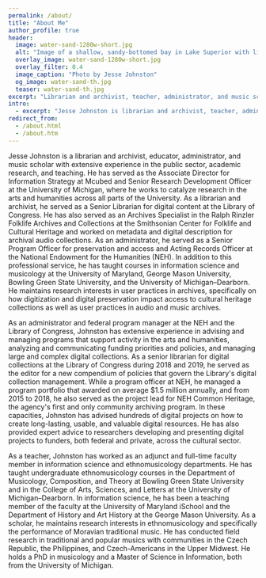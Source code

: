 ```yaml
---
permalink: /about/
title: "About Me"
author_profile: true
header:
  image: water-sand-1280w-short.jpg
  alt: "Image of a shallow, sandy-bottomed bay in Lake Superior with light playing over the rippled surface."
  overlay_image: water-sand-1280w-short.jpg
  overlay_filter: 0.4
  image_caption: "Photo by Jesse Johnston"
  og_image: water-sand-th.jpg
  teaser: water-sand-th.jpg 
excerpt: "Librarian and archivist, teacher, administrator, and music scholar with extensive experience in the public sector, academic research, and teaching."
intro:
  - excerpt: "Jesse Johnston is librarian and archivist, teacher, administrator, and music scholar with extensive experience in the public sector, academic research, and teaching."
redirect_from:
  - /about.html
  - /about.htm
---
```


<span itemprop="name">Jesse Johnston</span><meta itemprop="description" content="Jesse Johnston is a cultural heritage professional, an educator, administrator, and musicologist who has extensive experience in the public and university sectors. He has extensive experience in the public sector as a funder and a federal program manager, as well as more than a decade of experience teaching archives and music in higher education. His research interests include performance studies, archives, postsocialism, musical instruments, musical exchange via digital media, music librarianship, and digital preservation and curation."><meta itemprop="duns" content="078589170"/><meta itemprop="naics" content="519120"/><meta itemprop="email" content="jj@jesseajohnston.net"/> is a librarian and archivist, educator, administrator, and music scholar with extensive experience in the public sector, academic research, and teaching. He has served as the <span itemprop="jobTitle">Associate Director for Information Strategy at Mcubed</span> and Senior Research Development Officer at the University of Michigan<meta itemprop="worksFor" content="University of Michigan"/>, where he works to catalyze research in the arts and humanities across all parts of the University. As a librarian and archivist, he served as a Senior Librarian for digital content <meta itemprop="jobTitle" content="Senior Digital Collections Specialist"/> at the <span itemprop="affiliation">Library of Congress</span>. He has also served as an <span itemprop="jobTitle">Archives Specialist</span> in the Ralph Rinzler Folklife Archives and Collections at the <span itemprop="affiliation">Smithsonian Center for Folklife and Cultural Heritage</span><meta itemprop="affiliation" content="Smithsonian Institution"/> and worked on metadata and digital description for archival audio collections. As an administrator, he served as a Senior Program Officer for preservation and access and Acting Records Officer at the <span itemprop="affiliation">National Endowment for the Humanities</span> (NEH). In addition to this professional service, he has taught courses in information science and musicology at the University of Maryland<meta itemprop="affiliation" content="University of Maryland"/>, George Mason University, Bowling Green State University, and the University of Michigan&ndash;Dearborn. He maintains research interests in user practices in archives, specifically on how digitization and digital preservation impact access to cultural heritage collections as well as user practices in audio and music archives.

As an administrator and federal program manager at the NEH and the Library of Congress, Johnston has extensive experience in advising and managing programs that support activity in the arts and humanities, analyzing and communicating funding priorities and policies, and managing large and complex digital collections. As a senior librarian for digital collections at the Library of Congress during 2018 and 2019, he served as the editor for a new compendium of policies that govern the Library's digital collection management. While a program officer at NEH, he managed a program portfolio that awarded on average $1.5 million annually, and from 2015 to 2018, he also served as the project lead for NEH Common Heritage, the agency's first and only community archiving program. In these capacities, Johnston has advised hundreds of digital projects on how to create long-lasting, usable, and valuable digital resources. He has also provided expert advice to researchers developing and presenting digital projects to funders, both federal and private, across the cultural sector.  

As a teacher, Johnston has worked as an adjunct and full-time faculty member in information science and ethnomusicology departments. He has taught undergraduate ethnomusicology courses in the Department of Musicology, Composition, and Theory at <span itemprop="affiliation">Bowling Green State University</span> and in the College of Arts, Sciences, and Letters at the <span itemprop="affiliation">University of Michigan&ndash;Dearborn</span>. In information science, he has been a teaching member of the faculty at the University of Maryland iSchool<meta itemprop="affiliation" content="University of Maryland"/> and the Department of History and Art History at the George Mason University. As a scholar, he maintains research interests in ethnomusicology and specifically the performance of Moravian traditional music. He has conducted field research in traditional and popular musics with communities in the Czech Republic, the Philippines, and Czech-Americans in the Upper Midwest. He holds a PhD in musicology and a Master of Science in Information, both from the <span itemprop="alumniOf">University of Michigan</span><meta itemprop="affiliation" content="University of Michigan"/><meta itemprop="alumniOf" content="University of Michigan School of Information"/><meta itemprop="alumniOf" content="Interlochen Arts Academy"/><meta itemprop="url" content="http://www.jesseajohnston.net/"><meta itemprop="url" content="http://www.linkedin.com/in/jesseajohnston">.
